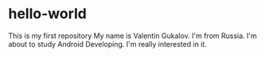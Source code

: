 # hello-world
This is my first repository
My name is Valentin Gukalov.
I'm from Russia. I'm about to study Android Developing.
I'm really interested in it.
